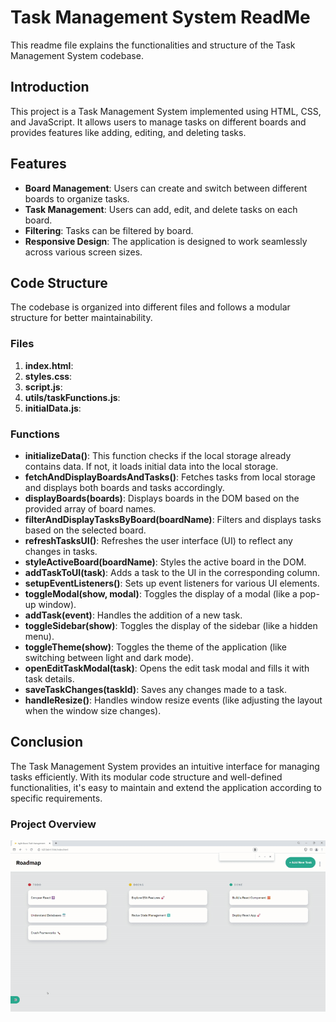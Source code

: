 # Task Management System ReadMe

This readme file explains the functionalities and structure of the Task Management System codebase.

## Introduction

This project is a Task Management System implemented using HTML, CSS, and JavaScript. It allows users to manage tasks on different boards and provides features like adding, editing, and deleting tasks.


## Features

- **Board Management**: Users can create and switch between different boards to organize tasks.
- **Task Management**: Users can add, edit, and delete tasks on each board.
- **Filtering**: Tasks can be filtered by board.
- **Responsive Design**: The application is designed to work seamlessly across various screen sizes.

## Code Structure

The codebase is organized into different files and follows a modular structure for better maintainability.

### Files

1. **index.html**: 
2. **styles.css**:
3. **script.js**: 
4. **utils/taskFunctions.js**: 
5. **initialData.js**: 

### Functions

- **initializeData()**: This function checks if the local storage already contains data. If not, it loads initial data into the local storage.
- **fetchAndDisplayBoardsAndTasks()**: Fetches tasks from local storage and displays both boards and tasks accordingly.
- **displayBoards(boards)**: Displays boards in the DOM based on the provided array of board names.
- **filterAndDisplayTasksByBoard(boardName)**: Filters and displays tasks based on the selected board.
- **refreshTasksUI()**: Refreshes the user interface (UI) to reflect any changes in tasks.
- **styleActiveBoard(boardName)**: Styles the active board in the DOM.
- **addTaskToUI(task)**: Adds a task to the UI in the corresponding column.
- **setupEventListeners()**: Sets up event listeners for various UI elements.
- **toggleModal(show, modal)**: Toggles the display of a modal (like a pop-up window).
- **addTask(event)**: Handles the addition of a new task.
- **toggleSidebar(show)**: Toggles the display of the sidebar (like a hidden menu).
- **toggleTheme(show)**: Toggles the theme of the application (like switching between light and dark mode).
- **openEditTaskModal(task)**: Opens the edit task modal and fills it with task details.
- **saveTaskChanges(taskId)**: Saves any changes made to a task.
- **handleResize()**: Handles window resize events (like adjusting the layout when the window size changes).
## Conclusion

The Task Management System provides an intuitive interface for managing tasks efficiently. With its modular code structure and well-defined functionalities, it's easy to maintain and extend the application according to specific requirements.

### Project Overview


![alt text](assets/JSL11_solution.gif)
